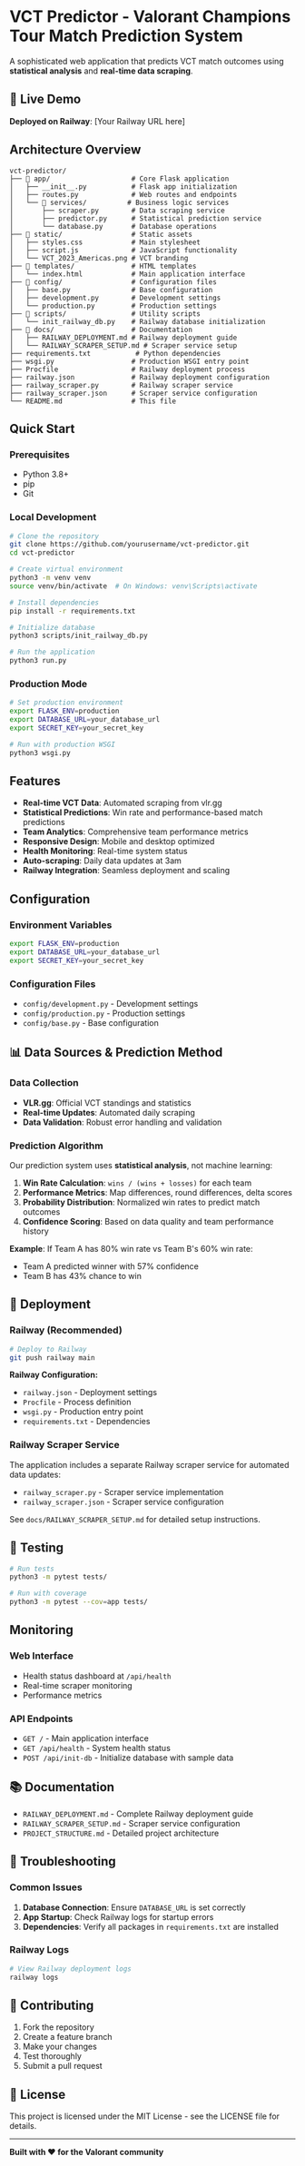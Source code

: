# VCT Predictor - Valorant Champions Tour Match Prediction System

A sophisticated web application that predicts VCT match outcomes using **statistical analysis** and **real-time data scraping**.

## 🚀 Live Demo

**Deployed on Railway**: [Your Railway URL here]

## Architecture Overview

```
vct-predictor/
├── 📁 app/                    # Core Flask application
│   ├── __init__.py           # Flask app initialization
│   ├── routes.py             # Web routes and endpoints
│   └── 📁 services/          # Business logic services
│       ├── scraper.py        # Data scraping service
│       ├── predictor.py      # Statistical prediction service
│       └── database.py       # Database operations
├── 📁 static/                 # Static assets
│   ├── styles.css            # Main stylesheet
│   ├── script.js             # JavaScript functionality
│   └── VCT_2023_Americas.png # VCT branding
├── 📁 templates/              # HTML templates
│   └── index.html            # Main application interface
├── 📁 config/                 # Configuration files
│   ├── base.py               # Base configuration
│   ├── development.py        # Development settings
│   └── production.py         # Production settings
├── 📁 scripts/                # Utility scripts
│   └── init_railway_db.py    # Railway database initialization
├── 📁 docs/                   # Documentation
│   ├── RAILWAY_DEPLOYMENT.md # Railway deployment guide
│   └── RAILWAY_SCRAPER_SETUP.md # Scraper service setup
├── requirements.txt           # Python dependencies
├── wsgi.py                   # Production WSGI entry point
├── Procfile                  # Railway deployment process
├── railway.json              # Railway deployment configuration
├── railway_scraper.py        # Railway scraper service
├── railway_scraper.json      # Scraper service configuration
└── README.md                 # This file
```

## Quick Start

### Prerequisites
- Python 3.8+
- pip
- Git

### Local Development
```bash
# Clone the repository
git clone https://github.com/yourusername/vct-predictor.git
cd vct-predictor

# Create virtual environment
python3 -m venv venv
source venv/bin/activate  # On Windows: venv\Scripts\activate

# Install dependencies
pip install -r requirements.txt

# Initialize database
python3 scripts/init_railway_db.py

# Run the application
python3 run.py
```

### Production Mode
```bash
# Set production environment
export FLASK_ENV=production
export DATABASE_URL=your_database_url
export SECRET_KEY=your_secret_key

# Run with production WSGI
python3 wsgi.py
```

## Features

- **Real-time VCT Data**: Automated scraping from vlr.gg
- **Statistical Predictions**: Win rate and performance-based match predictions
- **Team Analytics**: Comprehensive team performance metrics
- **Responsive Design**: Mobile and desktop optimized
- **Health Monitoring**: Real-time system status
- **Auto-scraping**: Daily data updates at 3am
- **Railway Integration**: Seamless deployment and scaling

## Configuration

### Environment Variables
```bash
export FLASK_ENV=production
export DATABASE_URL=your_database_url
export SECRET_KEY=your_secret_key
```

### Configuration Files
- `config/development.py` - Development settings
- `config/production.py` - Production settings
- `config/base.py` - Base configuration

## 📊 Data Sources & Prediction Method

### **Data Collection**
- **VLR.gg**: Official VCT standings and statistics
- **Real-time Updates**: Automated daily scraping
- **Data Validation**: Robust error handling and validation

### **Prediction Algorithm**
Our prediction system uses **statistical analysis**, not machine learning:

1. **Win Rate Calculation**: `wins / (wins + losses)` for each team
2. **Performance Metrics**: Map differences, round differences, delta scores
3. **Probability Distribution**: Normalized win rates to predict match outcomes
4. **Confidence Scoring**: Based on data quality and team performance history

**Example**: If Team A has 80% win rate vs Team B's 60% win rate:
- Team A predicted winner with 57% confidence
- Team B has 43% chance to win

## 🚀 Deployment

### Railway (Recommended)
```bash
# Deploy to Railway
git push railway main
```

**Railway Configuration:**
- `railway.json` - Deployment settings
- `Procfile` - Process definition
- `wsgi.py` - Production entry point
- `requirements.txt` - Dependencies

### Railway Scraper Service
The application includes a separate Railway scraper service for automated data updates:
- `railway_scraper.py` - Scraper service implementation
- `railway_scraper.json` - Scraper service configuration

See `docs/RAILWAY_SCRAPER_SETUP.md` for detailed setup instructions.

## 🧪 Testing

```bash
# Run tests
python3 -m pytest tests/

# Run with coverage
python3 -m pytest --cov=app tests/
```

## Monitoring

### Web Interface
- Health status dashboard at `/api/health`
- Real-time scraper monitoring
- Performance metrics

### API Endpoints
- `GET /` - Main application interface
- `GET /api/health` - System health status
- `POST /api/init-db` - Initialize database with sample data

## 📚 Documentation

- `RAILWAY_DEPLOYMENT.md` - Complete Railway deployment guide
- `RAILWAY_SCRAPER_SETUP.md` - Scraper service configuration
- `PROJECT_STRUCTURE.md` - Detailed project architecture

## 🔧 Troubleshooting

### Common Issues
1. **Database Connection**: Ensure `DATABASE_URL` is set correctly
2. **App Startup**: Check Railway logs for startup errors
3. **Dependencies**: Verify all packages in `requirements.txt` are installed

### Railway Logs
```bash
# View Railway deployment logs
railway logs
```

## 🤝 Contributing

1. Fork the repository
2. Create a feature branch
3. Make your changes
4. Test thoroughly
5. Submit a pull request

## 📄 License

This project is licensed under the MIT License - see the LICENSE file for details.

---

**Built with ❤️ for the Valorant community**
